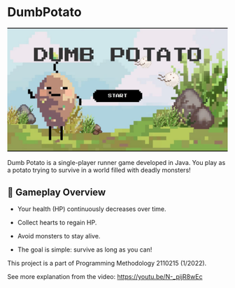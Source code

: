 # DumbPotato

![Dumb Potato cover](./dumb_potato.jpg)

Dumb Potato is a single-player runner game developed in Java.
You play as a potato trying to survive in a world filled with deadly monsters!

## 🥔 Gameplay Overview
- Your health (HP) continuously decreases over time.

- Collect hearts to regain HP.

- Avoid monsters to stay alive.

- The goal is simple: survive as long as you can!


This project is a part of Programming Methodology 2110215 (1/2022).


See more explanation from the video: https://youtu.be/N-_pijR8wEc
